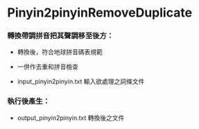 # Pinyin2pinyinRemoveDuplicate

### 轉換帶調拼音把其聲調移至後方：

- 轉換後，符合地球拼音碼表規範

- 一併作去重和拼音檢查

- input_pinyin2pinyin.txt 輸入欲處理之詞條文件

### 執行後產生：

- output_pinyin2pinyin.txt 轉換後之文件

